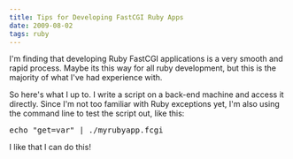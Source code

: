 ```yaml
---
title: Tips for Developing FastCGI Ruby Apps
date: 2009-08-02
tags: ruby
---
```

I'm finding that developing Ruby FastCGI applications is a very smooth and rapid process. Maybe its this way for all ruby development, but this is the majority of what I've had experience with.

So here's what I up to. I write a script on a back-end machine and access it directly. Since I'm not too familiar with Ruby exceptions yet, I'm also using the command line to test the script out, like this:
<pre>
echo "get=var" | ./myrubyapp.fcgi</pre>

I like that I can do this!

